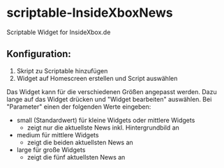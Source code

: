 # scriptable-InsideXboxNews
Scriptable Widget for InsideXbox.de
## Konfiguration:

1. Skript zu Scriptable hinzufügen
2. Widget auf Homescreen erstellen und Script auswählen

Das Widget kann für die verschiedenen Größen angepasst werden. Dazu lange auf das Widget drücken und "Widget bearbeiten" auswählen.
Bei "Parameter" einen der folgenden Werte eingeben:
- small (Standardwert) für kleine Widgets oder mittlere Widgets
  - zeigt nur die aktuellste News inkl. Hintergrundbild an
- medium für mittlere Widgets
  - zeigt die beiden aktuellsten News an
- large für große Widgets
  - zeigt die fünf aktuellsten News an
